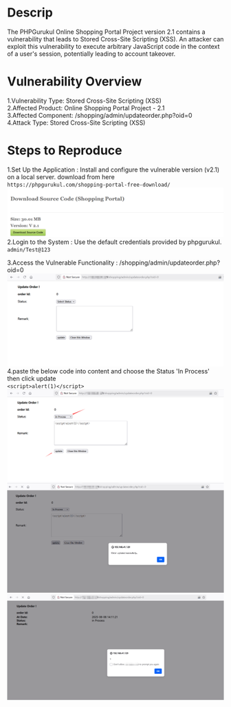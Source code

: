 # Descrip
The PHPGurukul Online Shopping Portal Project version 2.1 contains a vulnerability that leads to Stored Cross-Site Scripting (XSS). An attacker can exploit this vulnerability to execute arbitrary JavaScript code in the context of a user's session, potentially leading to account takeover.

# Vulnerability Overview
1.Vulnerability Type: Stored Cross-Site Scripting (XSS)  
2.Affected Product: Online Shopping Portal Project - 2.1  
3.Affected Component: /shopping/admin/updateorder.php?oid=0  
4.Attack Type: Stored Cross-Site Scripting (XSS)

# Steps to Reproduce

1.Set Up the Application : Install and configure the vulnerable version (v2.1) on a local server. download from here  
``https://phpgurukul.com/shopping-portal-free-download/``  
![](./11.png)
2.Login to the System : Use the default credentials provided by phpgurukul.  
``admin/Test@123``  

3.Access the Vulnerable Functionality : /shopping/admin/updateorder.php?oid=0  
![](./22.png)  
4.paste the below code into content and choose the Status 'In Process' then click update  
``<script>alert(1)</script>``  
![](./33.png)  
![](./44.png)  
![](./55.png)

